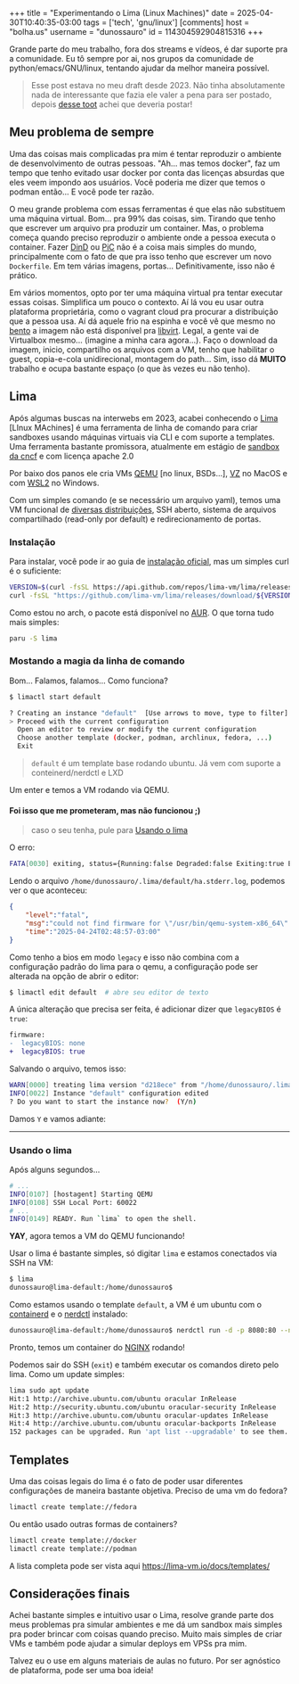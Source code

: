 +++
title = "Experimentando o Lima (Linux Machines)"
date = 2025-04-30T10:40:35-03:00
tags = ['tech', 'gnu/linux']
[comments]
host = "bolha.us"
username = "dunossauro"
id = 114304592904815316
+++

Grande parte do meu trabalho, fora dos streams e vídeos, é dar suporte pra a comunidade. Eu tô sempre por ai, nos grupos da comunidade de python/emacs/GNU/linux, tentando ajudar da melhor maneira possível.

> Esse post estava no meu draft desde 2023. Não tinha absolutamente nada de interessante que fazia ele valer a pena para ser postado, depois [desse toot](https://bolha.us/@dunossauro/114395710915156940) achei que deveria postar!

## Meu problema de sempre

Uma das coisas mais complicadas pra mim é tentar reproduzir o ambiente de desenvolvimento de outras pessoas. "Ah... mas temos docker", faz um tempo que tenho evitado usar docker por conta das licenças absurdas que eles veem impondo aos usuários. Você poderia me dizer que temos o podman então... E você pode ter razão.

O meu grande problema com essas ferramentas é que elas não substituem uma máquina virtual. Bom... pra 99% das coisas, sim. Tirando que tenho que escrever um arquivo pra produzir um container. Mas, o problema começa quando preciso reproduzir o ambiente onde a pessoa executa o container. Fazer [DinD](https://www.docker.com/resources/docker-in-docker-containerized-ci-workflows-dockercon-2023/) ou [PiC](https://www.redhat.com/en/blog/podman-inside-container) não é a coisa mais simples do mundo, principalmente com o fato de que pra isso tenho que escrever um novo `Dockerfile`. Em tem várias imagens, portas... Definitivamente, isso não é prático.

Em vários momentos, opto por ter uma máquina virtual pra tentar executar essas coisas. Simplifica um pouco o contexto. Aí lá vou eu usar outra plataforma proprietária, como o vagrant cloud pra procurar a distribuição que a pessoa usa. Aí dá aquele frio na espinha e você vê que mesmo no [bento](https://portal.cloud.hashicorp.com/vagrant/discover/bento) a imagem não está disponível pra [libvirt](https://libvirt.org/). Legal, a gente vai de Virtualbox mesmo... (imagine a minha cara agora...). Faço o download da imagem, inicio, compartilho os arquivos com a VM, tenho que habilitar o guest, copia-e-cola unidirecional, montagem do path... Sim, isso dá **MUITO** trabalho e ocupa bastante espaço (o que às vezes eu não tenho).

## Lima

Após algumas buscas na interwebs em 2023, acabei conhecendo o [Lima](https://lima-vm.io/) [LInux MAchines] é uma ferramenta de linha de comando para criar sandboxes usando máquinas virtuais via CLI e com suporte a templates. Uma ferramenta bastante promissora, atualmente em estágio de [sandbox da cncf](https://www.cncf.io/sandbox-projects/) e com licença apache 2.0

Por baixo dos panos ele cria VMs [QEMU](https://www.qemu.org/) [no linux, BSDs...], [VZ](https://github.com/Code-Hex/vz) no MacOS e com [WSL2](https://learn.microsoft.com/pt-br/windows/wsl/about) no Windows.

Com um simples comando (e se necessário um arquivo yaml), temos uma VM funcional de [diversas distribuições](https://lima-vm.io/docs/templates/), SSH aberto, sistema de arquivos compartilhado (read-only por default) e redirecionamento de portas.

### Instalação

Para instalar, você pode ir ao guia de [instalação oficial](https://lima-vm.io/docs/installation/), mas um simples curl é o suficiente:

```bash
VERSION=$(curl -fsSL https://api.github.com/repos/lima-vm/lima/releases/latest | jq -r .tag_name)
curl -fsSL "https://github.com/lima-vm/lima/releases/download/${VERSION}/lima-${VERSION:1}-$(uname -s)-$(uname -m).tar.gz" | tar Cxzvm /usr/local
```

Como estou no arch, o pacote está disponível no [AUR](https://aur.archlinux.org/packages/lima). O que torna tudo mais simples:

```bash
paru -S lima
```

### Mostando a magia da linha de comando

Bom... Falamos, falamos... Como funciona?


```bash
$ limactl start default

? Creating an instance "default"  [Use arrows to move, type to filter]
> Proceed with the current configuration
  Open an editor to review or modify the current configuration
  Choose another template (docker, podman, archlinux, fedora, ...)
  Exit
```

> `default` é um template base rodando ubuntu. Já vem com suporte a conteinerd/nerdctl e LXD

Um enter e temos a VM rodando via QEMU.

#### Foi isso que me prometeram, mas não funcionou ;)

> caso o seu tenha, pule para [Usando o lima](#usando-o-lima)

O erro:

```bash
FATA[0030] exiting, status={Running:false Degraded:false Exiting:true Errors:[] SSHLocalPort:0} (hint: see "/home/dunossauro/.lima/default/ha.stderr.log")
```

Lendo o arquivo `/home/dunossauro/.lima/default/ha.stderr.log`, podemos ver o que aconteceu:

```json
{
    "level":"fatal",
	"msg":"could not find firmware for \"/usr/bin/qemu-system-x86_64\" (hint: try setting `firmware.legacyBIOS` to `true`)",
	"time":"2025-04-24T02:48:57-03:00"
}
```

Como tenho a bios em modo `legacy` e isso não combina com a configuração padrão do lima para o qemu, a configuração pode ser alterada na opção de abrir o editor:

```bash
$ limactl edit default  # abre seu editor de texto
```

A única alteração que precisa ser feita, é adicionar dizer que `legacyBIOS` é `true`:

```diff
firmware:
-  legacyBIOS: none
+  legacyBIOS: true
```

Salvando o arquivo, temos isso:

```bash
WARN[0000] treating lima version "d218ece" from "/home/dunossauro/.lima/default/lima-version" as very latest release
INFO[0022] Instance "default" configuration edited
? Do you want to start the instance now?  (Y/n)
```

Damos `Y` e vamos adiante:

---

### Usando o lima

Após alguns segundos...

```bash
# ...
INFO[0107] [hostagent] Starting QEMU
INFO[0108] SSH Local Port: 60022
# ...
INFO[0149] READY. Run `lima` to open the shell.
```

**YAY**, agora temos a VM do QEMU funcionando!

Usar o lima é bastante simples, só digitar `lima` e estamos conectados via SSH na VM:

```bash
$ lima
dunossauro@lima-default:/home/dunossauro$
```

Como estamos usando o template `default`, a VM é um ubuntu com o [containerd](https://containerd.io/) e o [nerdctl](https://github.com/containerd/nerdctl) instalado:

```bash
dunossauro@lima-default:/home/dunossauro$ nerdctl run -d -p 8080:80 --name nginx nginx:alpine
```

Pronto, temos um container do [NGINX](https://nginx.org/) rodando!

Podemos sair do SSH (`exit`) e também executar os comandos direto pelo lima. Como um update simples:

```bash
lima sudo apt update
Hit:1 http://archive.ubuntu.com/ubuntu oracular InRelease
Hit:2 http://security.ubuntu.com/ubuntu oracular-security InRelease
Hit:3 http://archive.ubuntu.com/ubuntu oracular-updates InRelease
Hit:4 http://archive.ubuntu.com/ubuntu oracular-backports InRelease
152 packages can be upgraded. Run 'apt list --upgradable' to see them.
```

## Templates

Uma das coisas legais do lima é o fato de poder usar diferentes configurações de maneira bastante objetiva. Preciso de uma vm do fedora?

```bash
limactl create template://fedora
```

Ou então usado outras formas de containers?

```bash
limactl create template://docker
limactl create template://podman
```

A lista completa pode ser vista aqui https://lima-vm.io/docs/templates/


## Considerações finais

Achei bastante simples e intuitivo usar o Lima, resolve grande parte dos meus problemas pra simular ambientes e me dá um sandbox mais simples pra poder brincar com coisas quando preciso. Muito mais simples de criar VMs e também pode ajudar a simular deploys em VPSs pra mim.

Talvez eu o use em alguns materiais de aulas no futuro. Por ser agnóstico de plataforma, pode ser uma boa ideia!
